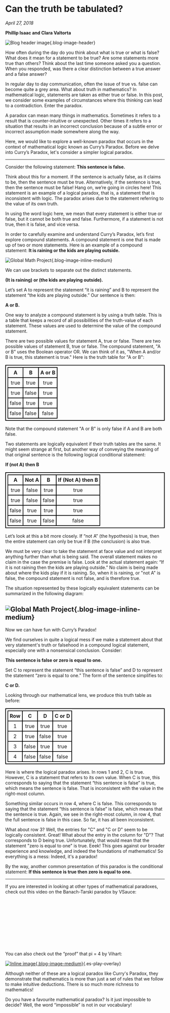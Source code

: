 # Can the truth be tabulated?

*April 27, 2018*

**Phillip Isaac and Clara Valtorta**


![Blog header image](https://es-app.com/assets/lglg27.jpg){.blog-image-header}


How often during the day do you think about what is true or what is false? What does it mean for a statement to be true? Are some statements more true than others? Think about the last time someone asked you a question. When you responded, was there a clear distinction between a true answer and a false answer?

In regular day to day communication, often the issue of true vs. false can become quite a grey area. What about truth in mathematics? In mathematical logic, statements are taken as either true or false. In this post, we consider some examples of circumstances where this thinking can lead to a contradiction. Enter the paradox.

A paradox can mean many things in mathematics. Sometimes it refers to a result that is counter-intuitive or unexpected. Other times it refers to a situation that results in an incorrect conclusion because of a subtle error or incorrect assumption made somewhere along the way.

Here, we would like to explore a well-known paradox that occurs in the context of mathematical logic known as Curry’s Paradox. Before we delve into Curry’s Paradox, let's consider a simpler logical paradox.

---

Consider the following statement: **This sentence is false.**

Think about this for a moment. If the sentence is actually false, as it claims to be, then the sentence must be true. Alternatively, if the sentence is true, then the sentence must be false! Hang on, we’re going in circles here! This statement is an example of a logical paradox, that is, a statement that is inconsistent with logic. The paradox arises due to the statement referring to the value of its own truth.

In using the word logic here, we mean that every statement is either true or false, but it cannot be both true and false. Furthermore, if a statement is not true, then it is false, and vice versa. 

In order to carefully examine and understand Curry’s Paradox, let’s first explore compound statements. A compound statement is one that is made up of two or more statements. Here is an example of a compound statement: **It is raining or the kids are playing outside.**

![Global Math Project](https://es-app.com/blog-assets/4girls.jpg){.blog-image-inline-medium}
 
We can use brackets to separate out the distinct statements.

**(It is raining) or (the kids are playing outside).**

Let’s set A to represent the statement “it is raining” and B to represent the statement “the kids are playing outside.” Our sentence is then:

**A or B.**

One way to analyze a compound statement is by using a truth table. This is a table that keeps a record of all possibilities of the truth-value of each statement. These values are used to determine the value of the compound statement.

There are two possible values for statement A, true or false. There are two possible values of statement B, true or false. The compound statement, "A or B" uses the Boolean operator OR. We can think of it as, "When A and/or B is true, this statement is true." Here is the truth table for "A or B":

<style>
table, th, td {
    border: 2px solid black;
    border-collapse: collapse;
    text-align: center;
    padding-left: 5px;
    padding-right: 5px;
    padding-top: 5px;
    padding-bottom: 5px;
}
</style>
<center>
<table>
<tr>
   <th>A</th>
   <th>B</th>
   <th>A or B</th>
</tr>
<tr>
   <td> true </td>
   <td> true</td>
   <td> true</td>
</tr>
<tr>
   <td> true </td>
   <td> false</td>
   <td> true</td>
</tr>
<tr>
   <td> false </td>
   <td> true</td>
   <td> true</td>
</tr>
<tr>
   <td> false </td>
   <td> false</td>
   <td> false</td>
</tr>
</table>
</center>

Note that the compound statement "A or B" is only false if A and B are both false.

Two statements are logically equivalent if their truth tables are the same. It might seem strange at first, but another way of conveying the meaning of that original sentence is the following logical conditional statement:

**If (not A) then B**

<style>
table, th, td {
    border: 2px solid black;
    border-collapse: collapse;
    text-align: center;
    padding-left: 5px;
    padding-right: 5px;
    padding-top: 5px;
    padding-bottom: 5px;
}
</style>
<center>
<table>
<tr>
   <th>A</th>
   <th>Not A</th>
   <th>B</th>
   <th>If (Not A) then B</th>
</tr>
<tr>
   <td> true </td>
   <td> false</td>
   <td> true</td>
   <td> true</td>
</tr>
<tr>
   <td> true </td>
   <td> false</td>
   <td> false</td>
   <td> true</td>
</tr>
<tr>
   <td> false </td>
   <td> true</td>
   <td> true</td>
   <td> true</td>
</tr>
<tr>
   <td> false </td>
   <td> true</td>
   <td> false</td>
   <td> false</td>
</tr>
</table>
</center>

Let’s look at this a bit more closely. If “not A” (the hypothesis) is true, then the entire statement can only be true if B (the conclusion) is also true.

We must be very clear to take the statement at face value and not interpret anything further than what is being said. The overall statement makes no claim in the case the premise is false. Look at the actual statement again: “If it is not raining then the kids are playing outside.” No claim is being made about where the kids play if it is raining. So, when it is raining, or "not A" is false,  the compound statement is not false, and is therefore true.

The situation represented by these logically equivalent statements can be summarized in the following diagram:

![Global Math Project](https://es-app.com/blog-assets/playOrWhat.png){.blog-image-inline-medium}
---

Now we can have fun with Curry’s Paradox!

We find ourselves in quite a logical mess if we make a statement about that very statement's truth or falsehood in a compound logical statement, especially one with a nonsensical conclusion. Consider:

**This sentence is false or zero is equal to one.**

Set C to represent the statement “this sentence is false” and D to represent the statement “zero is equal to one.” The form of the sentence simplifies to:

**C or D.**

Looking through our mathematical lens, we produce this truth table as before:

<style>
table, th, td {
    border: 2px solid black;
    border-collapse: collapse;
    text-align: center;
    padding-left: 5px;
    padding-right: 5px;
    padding-top: 5px;
    padding-bottom: 5px;
}
</style>
<center>
<table>
  <colgroup>
    <col span="1" style="">
  </colgroup>
<tr>
   <th>Row</th>
   <th>C</th>
   <th>D</th>
   <th>C or D</th>
</tr>
<tr>
   <td> 1 </td>
   <td> true </td>
   <td> true</td>
   <td> true</td>
</tr>
<tr>
<td> 2 </td>
   <td> true </td>
   <td> false</td>
   <td> true</td>
</tr>
<tr>
<td> 3 </td>
   <td> false </td>
   <td> true</td>
   <td> true</td>
</tr>
<tr>
<td> 4 </td>
   <td> false </td>
   <td> false</td>
   <td> false</td>
</tr>
</table>
</center>

Here is where the logical paradox arises. In rows 1 and 2, C is true. However, C is a statement that refers to its own value. When C is true, this corresponds to saying that the statement “this sentence is false” is true, which means the sentence is false. That is inconsistent with the value in the right-most column. 

Something similar occurs in row 4, where C is false. This corresponds to saying that the statement “this sentence is false” is false, which means that the sentence is true. Again, we see in the right-most column, in row 4, that the full sentence is false in this case. So far, it has all been inconsistent.

What about row 3? Well, the entries for "C" and "C or D" seem to be logically consistent. Great! What about the entry in the column for "D"? That corresponds to D being true. Unfortunately, that would mean that the statement "zero is equal to one" is true. Eeek! This goes against our broader experience and knowledge, and indeed the foundations of mathematics! So everything is a mess: Indeed, it's a paradox!

By the way, another common presentation of this paradox is the conditional statement: **If this sentence is true then zero is equal to one.**

---

If you are interested in looking at other types of mathematical paradoxes, check out this video on the Banach-Tarski paradox by VSauce:

<div class="blog-video-inline"><iframe src="hhttps://youtu.be/s86-Z-CbaHA" frameborder="0" allow="accelerometer; autoplay; encrypted-media; gyroscope; picture-in-picture" allowfullscreen></iframe></div>

You can also check out the “proof” that pi = 4 by Vihart:



[![Inline image](https://i.ytimg.com/vi/D2xYjiL8yyE/mqdefault.jpg
){.blog-image-medium}](https://epsilonstream.com/video/il8yye){.es-play-overlay}

Although neither of these are a logical paradox like Curry's Paradox, they demonstrate that mathematics is more than just a set of rules that we follow to make intuitive deductions. There is so much more richness to mathematics!

Do you have a favourite mathematical paradox? Is it just impossible to decide? Well, the word “impossible” is not in our vocabulary!

 

